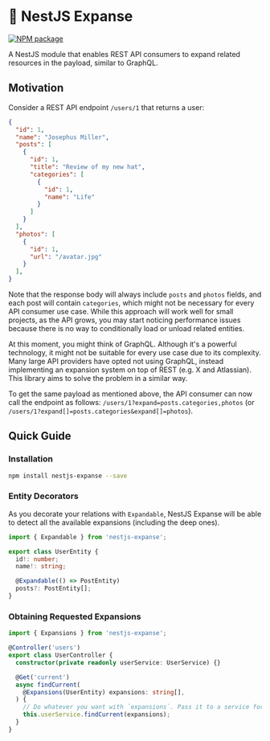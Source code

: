 # 🌌 NestJS Expanse

[![NPM package](https://img.shields.io/npm/v/nestjs-expanse.svg)](https://www.npmjs.org/package/nestjs-expanse)

A NestJS module that enables REST API consumers to expand related resources in the payload, similar to GraphQL.

## Motivation

Consider a REST API endpoint `/users/1` that returns a user:

```json
{
  "id": 1,
  "name": "Josephus Miller",
  "posts": [
    {
      "id": 1,
      "title": "Review of my new hat",
      "categories": [
        {
          "id": 1,
          "name": "Life"
        }
      ]
    }
  ],
  "photos": [
    {
      "id": 1,
      "url": "/avatar.jpg"
    }
  ],
}
```

Note that the response body will always include `posts` and `photos` fields, and each post will contain `categories`, which might not be necessary for every API consumer use case. While this approach will work well for small projects, as the API grows, you may start noticing performance issues because there is no way to conditionally load or unload related entities.

At this moment, you might think of GraphQL. Although it's a powerful technology, it might not be suitable for every use case due to its complexity. Many large API providers have opted not using GraphQL, instead implementing an expansion system on top of REST (e.g. X and Atlassian). This library aims to solve the problem in a similar way.

To get the same payload as mentioned above, the API consumer can now call the endpoint as follows: `/users/1?expand=posts.categories,photos` (or `/users/1?expand[]=posts.categories&expand[]=photos`).

## Quick Guide

### Installation

```bash
npm install nestjs-expanse --save
```

### Entity Decorators

As you decorate your relations with `Expandable`, NestJS Expanse will be able to detect all the available expansions (including the deep ones).

```typescript
import { Expandable } from 'nestjs-expanse';

export class UserEntity {
  id!: number;
  name!: string;

  @Expandable(() => PostEntity)
  posts?: PostEntity[];
}
```

### Obtaining Requested Expansions

```typescript
import { Expansions } from 'nestjs-expanse';

@Controller('users')
export class UserController {
  constructor(private readonly userService: UserService) {}

  @Get('current')
  async findCurrent(
    @Expansions(UserEntity) expansions: string[],
  ) {
    // Do whatever you want with `expansions`. Pass it to a service for example:
    this.userService.findCurrent(expansions);
  }
}
```
